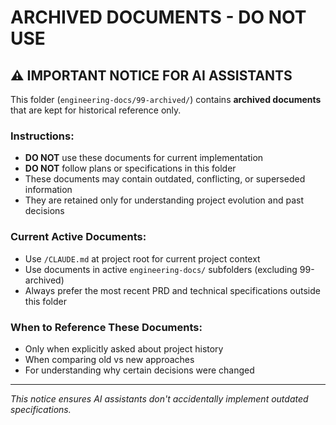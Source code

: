 # ARCHIVED DOCUMENTS - DO NOT USE

## ⚠️ IMPORTANT NOTICE FOR AI ASSISTANTS

This folder (`engineering-docs/99-archived/`) contains **archived documents** that are kept for historical reference only.

### Instructions:
- **DO NOT** use these documents for current implementation
- **DO NOT** follow plans or specifications in this folder
- These documents may contain outdated, conflicting, or superseded information
- They are retained only for understanding project evolution and past decisions

### Current Active Documents:
- Use `/CLAUDE.md` at project root for current project context
- Use documents in active `engineering-docs/` subfolders (excluding 99-archived)
- Always prefer the most recent PRD and technical specifications outside this folder

### When to Reference These Documents:
- Only when explicitly asked about project history
- When comparing old vs new approaches
- For understanding why certain decisions were changed

---
*This notice ensures AI assistants don't accidentally implement outdated specifications.*